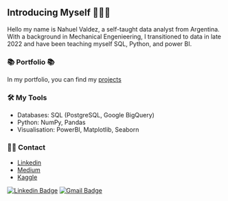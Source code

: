 ## Introducing Myself 🙋🏻‍♀️

Hello my name is Nahuel Valdez, a self-taught data analyst from Argentina. With a background in Mechanical Engenieering, I transitioned to data in late 2022 and have been teaching myself SQL, Python, and power BI.

### 📚 Portfolio 📚
In my portfolio, you can find my [projects](https://github.com/katiehuangx/Portfolio-Guide/blob/main/README.md) 

### 🛠️ My Tools
- Databases: SQL (PostgreSQL, Google BigQuery)
- Python: NumPy, Pandas
- Visualisation: PowerBI, Matplotlib, Seaborn

### 🙌🏻 Contact
- [Linkedin](https://www.linkedin.com/in/valdeznahuel/)
- [Medium](https://katiehuangx.medium.com)
- [Kaggle](https://www.kaggle.com/katiehuangx)


[![Linkedin Badge](https://img.shields.io/badge/-khushiSaxena-blue?style=flat-square&logo=Linkedin&logoColor=white&link=https://www.linkedin.com/in/valdeznahuel/)](https://www.linkedin.com/in/valdeznahuel/)
[![Gmail Badge](https://img.shields.io/badge/-KhushiSaxena@gmail.com-c14438?style=flat-square&logo=Gmail&logoColor=white&link=mailto:valdezsanz@gmail.com)](mailto:valdezsanz@gmail.com)
